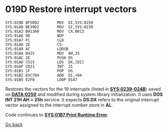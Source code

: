 # 019D Restore interrupt vectors

```
SYS:019D BF5002        MOV	DI,SYS:0250
SYS:01A0 BE3902        MOV	SI,SYS:0239
SYS:01A3 B91300        MOV	CX,0013
SYS:01A6 90            NOP
SYS:01A7 FC            CLD
SYS:01A8 2E            CS:
SYS:01A9 AC            LODSB
SYS:01AA B425          MOV	AH,25
SYS:01AC 1E            PUSH	DS
SYS:01AD C515          LDS	DX,[DI]
SYS:01AF CD21          INT	21
SYS:01B1 1F            POP	DS
SYS:01B2 83C704        ADD	DI,+04
SYS:01B5 E2F0          LOOP	01A7
```

Restores the vectors for the 19 interrupts (listed in **[SYS:0239-024B](0239-INTERRUPT-LIST.md)**) saved on **[DATA:0250](DATA.md)** and modified during system library initialization. It uses **DOS INT 21H AH = 25h** service. It expects **DS**:**DX** refers to the original interrupt vector assigned to the interrupt number store in **AL**.

Code continues to **[SYS:01B7 Print Runtime Error](01B7-PRINT-RUNTIME-ERR.md)**.

[Go back](../README.md)